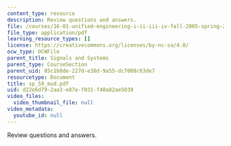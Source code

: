 ```yaml
---
content_type: resource
description: Review questions and answers.
file: /courses/16-01-unified-engineering-i-ii-iii-iv-fall-2005-spring-2006/d22e6d792aa3e87ef031f40a82ae5039_sp_S9_mud.pdf
file_type: application/pdf
learning_resource_types: []
license: https://creativecommons.org/licenses/by-nc-sa/4.0/
ocw_type: OCWFile
parent_title: Signals and Systems
parent_type: CourseSection
parent_uid: 85c1b0de-227d-e38d-9a55-dc7008c03de7
resourcetype: Document
title: sp_S9_mud.pdf
uid: d22e6d79-2aa3-e87e-f031-f40a82ae5039
video_files:
  video_thumbnail_file: null
video_metadata:
  youtube_id: null
---
```

Review questions and answers.